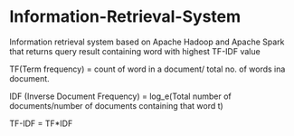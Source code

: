 # Information-Retrieval-System
Information retrieval system based on Apache Hadoop and Apache Spark that returns query result containing word with highest TF-IDF value

TF(Term frequency) = count of word in a document/ total no. of words ina document.

IDF (Inverse Document Frequency) = log_e(Total number of documents/number of documents containing that word t)

TF-IDF =  TF*IDF
